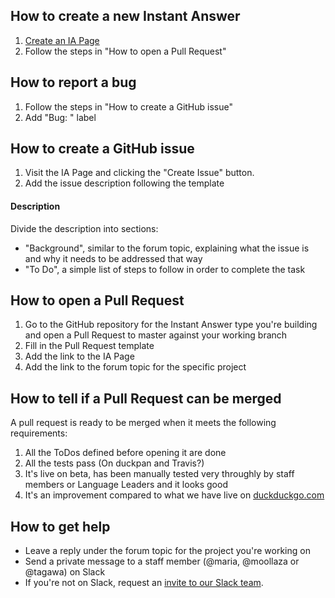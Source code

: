 ## How to create a new Instant Answer
1. [Create an IA Page](https://duck.co/ia/new_ia)
2. Follow the steps in "How to open a Pull Request"

## How to report a bug
1. Follow the steps in "How to create a GitHub issue"
2. Add "Bug: " label

## How to create a GitHub issue
1. Visit the IA Page and clicking the "Create Issue" button. 
2. Add the issue description following the template

#### Description
Divide the description into sections:

- "Background", similar to the forum topic, explaining what the issue is and why it needs to be addressed that way
- "To Do", a simple list of steps to follow in order to complete the task

## How to open a Pull Request
1. Go to the GitHub repository for the Instant Answer type you're building and open a Pull Request to master against your working branch
2. Fill in the Pull Request template
3. Add the link to the IA Page
4. Add the link to the forum topic for the specific project

## How to tell if a Pull Request can be merged
A pull request is ready to be merged when it meets the following requirements:

1. All the ToDos defined before opening it are done
2. All the tests pass (On duckpan and Travis?)
3. It's live on beta, has been manually tested very throughly by staff members or Language Leaders and it looks good
4. It's an improvement compared to what we have live on [duckduckgo.com](https://duckduckgo.com)

## How to get help
- Leave a reply under the forum topic for the project you're working on
- Send a private message to a staff member (@maria, @moollaza or @tagawa) on Slack  
- If you're not on Slack, request an [invite to our Slack team](https://quackslack.herokuapp.com/).